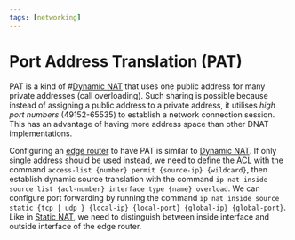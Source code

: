 ```yaml
---
tags: [networking]
---
```


# Port Address Translation (PAT)

PAT is a kind of #[Dynamic NAT](202206281824.md) that uses one public address
for many private addresses (call overloading). Such sharing is possible because
instead of assigning a public address to a private address, it utilises *high
port numbers* (49152-65535) to establish a network connection session. This has
an advantage of having more address space than other DNAT implementations.

Configuring an [edge router](202207061800.md) to have PAT is similar to
[Dynamic NAT](202206281824.md). If only single address should be used instead,
we need to define the [ACL](202302190738.md) with the command `access-list
{number} permit {source-ip} {wildcard}`, then establish dynamic source
translation with the command `ip nat inside source list {acl-number} interface
type {name} overload`. We can configure port forwarding by running the command
`ip nat inside source static {tcp | udp } {local-ip} {local-port} {global-ip}
{global-port}`. Like in [Static NAT](202206281819.md), we need to distinguish
between inside interface and outside interface of the edge router.
